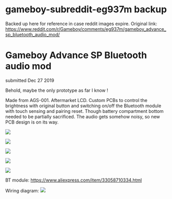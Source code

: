 # gameboy-subreddit-eg937m backup
Backed up here for reference in case reddit images expire. Original link: https://www.reddit.com/r/Gameboy/comments/eg937m/gameboy_advance_sp_bluetooth_audio_mod/

# Gameboy Advance SP Bluetooth audio mod
submitted Dec 27 2019

Behold, maybe the only prototype as far I know !

Made from AGS-001. Aftermarket LCD. Custom PCBs to control the brightness with original button and switching on/off the Bluetooth module with touch sensing and pairing reset. Though battery compartment bottom needed to be partially sacrificed. The audio gets somehow noisy, so new PCB design is on its way.

![](image1.jpg)

![](image2.jpg)

![](image3.jpg)

![](image4.jpg)

![](image5.jpg)

BT module: https://www.aliexpress.com/item/33058710334.html

Wiring diagram:
![](aliexpress-wiring-diagram.png)